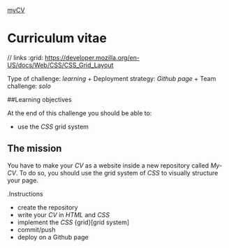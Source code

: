 [myCV](https://mmarinom.github.io/My-cv/)

# Curriculum vitae

// links
:grid: https://developer.mozilla.org/en-US/docs/Web/CSS/CSS_Grid_Layout

Type of challenge: *learning* +
Deployment strategy: *Github page* +
Team challenge: *solo*


##Learning objectives

At the end of this challenge you should be able to:

* use the *CSS* grid system


## The mission

You have to make your *CV* as a website inside a new repository called _My-CV_.
To do so, you should use the grid system of *CSS* to visually structure your
page.

.Instructions
* create the repository
* write your *CV* in *HTML* and *CSS*
* implement the *CSS* {grid}[grid system]
* commit/push
* deploy on a Github page



